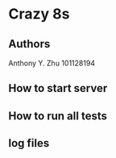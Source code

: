 # Crazy 8s

## Authors

Anthony Y. Zhu
101128194

## How to start server

## How to run all tests

## log files
